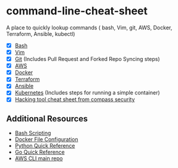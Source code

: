 # command-line-cheat-sheet
A place to quickly lookup commands ( bash, Vim, git, AWS, Docker, Terraform, Ansible, kubectl)


- [x] [Bash](/bash.sh)
- [x] [Vim](vim.sh)
- [x] [Git](/git.sh) (Includes Pull Request and Forked Repo Syncing steps)
- [x] [AWS](/aws.sh)
- [x] [Docker](/docker.sh)
- [x] [Terraform](/terraform.sh) 
- [x] [Ansible](/ansible.sh)
- [x] [Kubernetes](/kubectl.sh) (Includes steps for running a simple container)
- [x] [Hacking tool cheat sheet from compass security](https://blog.compass-security.com/2019/10/hacking-tools-cheat-sheet/)

## Additional Resources 
  - [Bash Scripting](https://devhints.io/bash)
  - [Docker File Configuration](https://devhints.io/dockerfile)
  - [Python Quick Reference](https://gist.github.com/ari-hacks/a98d0388c2cc6f356b93e8ebaade1127)
  - [Go Quick Reference](https://gist.github.com/ari-hacks/6f827134358f79dfcbffb198ef86d56c)
  - [AWS CLI main repo](https://github.com/aws/aws-cli/tree/develop/awscli/examples)
